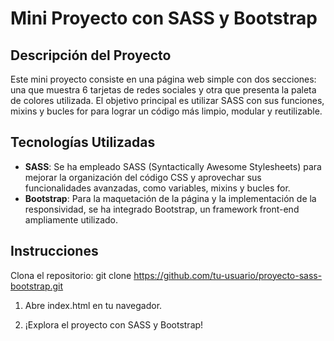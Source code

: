 # Mini Proyecto con SASS y Bootstrap
## Descripción del Proyecto

Este mini proyecto consiste en una página web simple con dos secciones: una que muestra 6 tarjetas de redes sociales y otra que presenta la paleta de colores utilizada. El objetivo principal es utilizar SASS con sus funciones, mixins y bucles for para lograr un código más limpio, modular y reutilizable.

## Tecnologías Utilizadas

- **SASS**: Se ha empleado SASS (Syntactically Awesome Stylesheets) para mejorar la organización del código CSS y aprovechar sus funcionalidades avanzadas, como variables, mixins y bucles for.
- **Bootstrap**: Para la maquetación de la página y la implementación de la responsividad, se ha integrado Bootstrap, un framework front-end ampliamente utilizado.

## Instrucciones
Clona el repositorio: git clone https://github.com/tu-usuario/proyecto-sass-bootstrap.git

1. Abre index.html en tu navegador.

2. ¡Explora el proyecto con SASS y Bootstrap!

